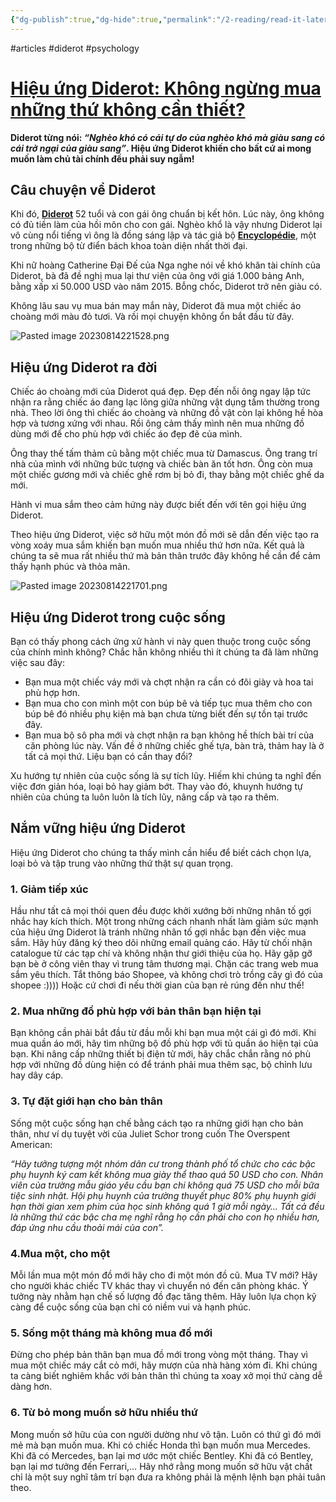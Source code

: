 ```yaml
---
{"dg-publish":true,"dg-hide":true,"permalink":"/2-reading/read-it-later-inbox/hieu-ung-diderot/","hide":true,"dgPassFrontmatter":true}
---
```


#articles #diderot #psychology

# [Hiệu ứng Diderot: Không ngừng mua những thứ không cần thiết?](https://happy.live/hieu-ung-diderot/)

**Diderot từng nói: *“Nghèo khó có cái tự do của nghèo khó mà giàu sang có cái trở ngại của giàu sang”*. Hiệu ứng Diderot khiến cho bất cứ ai mong muốn làm chủ tài chính đều phải suy ngẫm!**

## Câu chuyện về Diderot

Khi đó, [**Diderot**](https://vi.wikipedia.org/wiki/Denis_Diderot) 52 tuổi và con gái ông chuẩn bị kết hôn. Lúc này, ông không có đủ tiền làm của hồi môn cho con gái. Nghèo khổ là vậy nhưng Diderot lại vô cùng nổi tiếng vì ông là đồng sáng lập và tác giả bộ **[Encyclopédie](https://vi.wikipedia.org/wiki/Encyclopédie)**, một trong những bộ từ điển bách khoa toàn diện nhất thời đại.

Khi nữ hoàng Catherine Đại Đế của Nga nghe nói về khó khăn tài chính của Diderot, bà đã đề nghị mua lại thư viện của ông với giá 1.000 bảng Anh, bằng xấp xỉ 50.000 USD vào năm 2015. Bỗng chốc, Diderot trở nên giàu có.

Không lâu sau vụ mua bán may mắn này, Diderot đã mua một chiếc áo choàng mới màu đỏ tươi. Và rồi mọi chuyện không ổn bắt đầu từ đây.

![Pasted image 20230814221528.png](/img/user/4.%20RESOURCE/attachments/Pasted%20image%2020230814221528.png)

## Hiệu ứng Diderot ra đời

Chiếc áo choàng mới của Diderot quá đẹp. Đẹp đến nỗi ông ngay lập tức nhận ra rằng chiếc áo đang lạc lõng giữa những vật dụng tầm thường trong nhà. Theo lời ông thì chiếc áo choàng và những đồ vật còn lại không hề hòa hợp và tương xứng với nhau. Rồi ông cảm thấy mình nên mua những đồ dùng mới để cho phù hợp với chiếc áo đẹp đẽ của mình.

Ông thay thế tấm thảm cũ bằng một chiếc mua từ Damascus. Ông trang trí nhà của mình với những bức tượng và chiếc bàn ăn tốt hơn. Ông còn mua một chiếc gương mới và chiếc ghế rơm bị bỏ đi, thay bằng một chiếc ghế da mới.

Hành vi mua sắm theo cảm hứng này được biết đến với tên gọi hiệu ứng Diderot.

Theo hiệu ứng Diderot, việc sở hữu một món đồ mới sẽ dẫn đến việc tạo ra vòng xoáy mua sắm khiến bạn muốn mua nhiều thứ hơn nữa. Kết quả là chúng ta sẽ mua rất nhiều thứ mà bản thân trước đây không hề cần để cảm thấy hạnh phúc và thỏa mãn.

![Pasted image 20230814221701.png](/img/user/4.%20RESOURCE/attachments/Pasted%20image%2020230814221701.png)

## Hiệu ứng Diderot trong cuộc sống

Bạn có thấy phong cách ứng xử hành vi này quen thuộc trong cuộc sống của chính mình không? Chắc hẳn không nhiều thì ít chúng ta đã làm những việc sau đây:

- Bạn mua một chiếc váy mới và chợt nhận ra cần có đôi giày và hoa tai phù hợp hơn.
- Bạn mua cho con mình một con búp bê và tiếp tục mua thêm cho con búp bê đó nhiều phụ kiện mà bạn chưa từng biết đến sự tồn tại trước đây.
- Bạn mua bộ sô pha mới và chợt nhận ra bạn không hề thích bài trí của căn phòng lúc này. Vấn đề ở những chiếc ghế tựa, bàn trà, thảm hay là ở tất cả mọi thứ. Liệu bạn có cần thay đổi?

Xu hướng tự nhiên của cuộc sống là sự tích lũy. Hiếm khi chúng ta nghĩ đến việc đơn giản hóa, loại bỏ hay giảm bớt. Thay vào đó, khuynh hướng tự nhiên của chúng ta luôn luôn là tích lũy, nâng cấp và tạo ra thêm.

## Nắm vững hiệu ứng Diderot

Hiệu ứng Diderot cho chúng ta thấy mình cần hiểu để biết cách chọn lựa, loại bỏ và tập trung vào những thứ thật sự quan trọng.

### 1. Giảm tiếp xúc

Hầu như tất cả mọi thói quen đều được khởi xướng bởi những nhân tố gợi nhắc hay kích thích. Một trong những cách nhanh nhất làm giảm sức mạnh của hiệu ứng Diderot là tránh những nhân tố gợi nhắc bạn đến việc mua sắm. Hãy hủy đăng ký theo dõi những email quảng cáo. Hãy từ chối nhận catalogue từ các tạp chí và không nhận thư giới thiệu của họ. Hãy gặp gỡ bạn bè ở công viên thay vì trung tâm thương mại. Chặn các trang web mua sắm yêu thích. Tắt thông báo Shopee, và không chơi trò trồng cây gì đó của shopee :)))) Hoặc cứ chơi đi nếu thời gian của bạn rẻ rúng đến như thế!

### 2. Mua những đồ phù hợp với bản thân bạn hiện tại

Bạn không cần phải bắt đầu từ đầu mỗi khi bạn mua một cái gì đó mới. Khi mua quần áo mới, hãy tìm những bộ đồ phù hợp với tủ quần áo hiện tại của bạn. Khi nâng cấp những thiết bị điện tử mới, hãy chắc chắn rằng nó phù hợp với những đồ dùng hiện có để tránh phải mua thêm sạc, bộ chỉnh lưu hay dây cáp.

### 3. Tự đặt giới hạn cho bản thân

Sống một cuộc sống hạn chế bằng cách tạo ra những giới hạn cho bản thân, như ví dụ tuyệt vời của Juliet Schor trong cuốn The Overspent American:

*“Hãy tưởng tượng một nhóm dân cư trong thành phố tổ chức cho các bậc phụ huynh ký cam kết không mua giày thể thao quá 50 USD cho con. Nhân viên của trường mẫu giáo yêu cầu bạn chi không quá 75 USD cho mỗi bữa tiệc sinh nhật. Hội phụ huynh của trường thuyết phục 80% phụ huynh giới hạn thời gian xem phim của học sinh không quá 1 giờ mỗi ngày… Tất cả đều là những thứ các bậc cha mẹ nghĩ rằng họ cần phải cho con họ nhiều hơn, đáp ứng nhu cầu thoải mái của con”.*

### 4.Mua một, cho một

Mỗi lần mua một món đồ mới hãy cho đi một món đồ cũ. Mua TV mới? Hãy cho người khác chiếc TV khác thay vì chuyển nó đến căn phòng khác. Ý tưởng này nhằm hạn chế số lượng đồ đạc tăng thêm. Hãy luôn lựa chọn kỹ càng để cuộc sống của bạn chỉ có niềm vui và hạnh phúc.

### 5. Sống một tháng mà không mua đồ mới

Đừng cho phép bản thân bạn mua đồ mới trong vòng một tháng. Thay vì mua một chiếc máy cắt cỏ mới, hãy mượn của nhà hàng xóm đi. Khi chúng ta càng biết nghiêm khắc với bản thân thì chúng ta xoay xở mọi thứ càng dễ dàng hơn.

### 6. Từ bỏ mong muốn sở hữu nhiều thứ

Mong muốn sở hữu của con người dường như vô tận. Luôn có thứ gì đó mới mẻ mà bạn muốn mua. Khi có chiếc Honda thì bạn muốn mua Mercedes. Khi đã có Mercedes, bạn lại mơ ước một chiếc Bentley. Khi đã có Bentley, bạn lại mơ tưởng đến Ferrari,… Hãy nhớ rằng mong muốn sở hữu vật chất chỉ là một suy nghĩ tâm trí bạn đưa ra không phải là mệnh lệnh bạn phải tuân theo.
